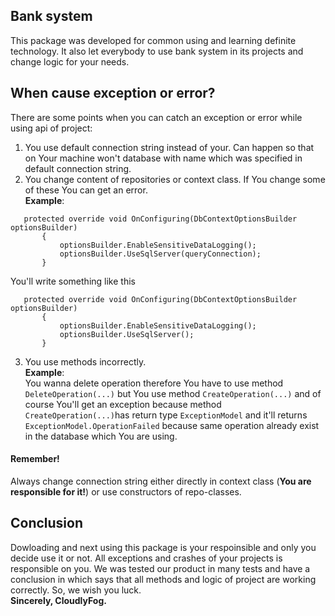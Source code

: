 ## Bank system
This package was developed for common using and learning definite technology.
It also let everybody to use bank system in its projects and change logic for your needs.
## When cause exception or error?
There are some points when you can catch an exception or error while using api of project:

 1. You use default connection string instead of your. Can happen so that on Your machine won't database with name which was specified in default connection string.
 2. You change content of repositories or context class. If You change some of these You can get an error. <br> **Example**: <br> 
 ````
    protected override void OnConfiguring(DbContextOptionsBuilder optionsBuilder)
        {
            optionsBuilder.EnableSensitiveDataLogging();
            optionsBuilder.UseSqlServer(queryConnection);
        }
````
 You'll write something like this
 ````
    protected override void OnConfiguring(DbContextOptionsBuilder optionsBuilder)
        {
            optionsBuilder.EnableSensitiveDataLogging();
            optionsBuilder.UseSqlServer();
        }
````
 3. You use methods incorrectly. <br> **Example**:<br> You wanna delete operation therefore You have to use method `DeleteOperation(...)` but You use method `CreateOperation(...)`  and of course You'll get an exception because method `CreateOperation(...)`has return type `ExceptionModel` and it'll returns `ExceptionModel.OperationFailed` because same operation already exist in the database which You are using.

#### **Remember!**
Always change connection string either directly in context class (**You are responsible for it!**) or use constructors of repo-classes.

## Conclusion

Dowloading and next using this package is your respoinsible and only you decide use it or not. All exceptions and crashes of your projects is responsible on you. We was tested our product in many tests and have a conclusion in which says that all methods and logic of project are working correctly. So, we wish you luck.<br>
**Sincerely, CloudlyFog.**
